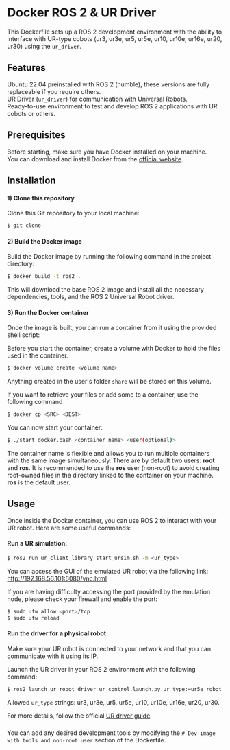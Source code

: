 
# Docker ROS 2 & UR Driver

This Dockerfile sets up a ROS 2 development environment with the ability to interface with UR-type cobots (ur3, ur3e, ur5, ur5e, ur10, ur10e, ur16e, ur20, ur30) using the `ur_driver`.

## Features

Ubuntu 22.04 preinstalled with ROS 2 (humble), these versions are fully replaceable if you require others.\
UR Driver (`ur_driver`) for communication with Universal Robots.\
Ready-to-use environment to test and develop ROS 2 applications with UR cobots or others.

## Prerequisites

Before starting, make sure you have Docker installed on your machine.\
You can download and install Docker from the [official website](https://docs.docker.com/engine/install/).

## Installation

#### 1) Clone this repository
Clone this Git repository to your local machine:
```bash
$ git clone 
```

#### 2) Build the Docker image

Build the Docker image by running the following command in the project directory:
```bash
$ docker build -t ros2 .
```
This will download the base ROS 2 image and install all the necessary dependencies, tools, and the ROS 2 Universal Robot driver.

#### 3) Run the Docker container

Once the image is built, you can run a container from it using the provided shell script:

Before you start the container, create a volume with Docker to hold the files used in the container.
```bash
$ docker volume create <volume_name>
```
Anything created in the user's folder `share` will be stored on this volume.

If you want to retrieve your files or add some to a container, use the following command
```bash
$ docker cp <SRC> <DEST>
```

You can now start your container:

```bash
$ ./start_docker.bash <container_name> <user(optional)>
```
The container name is flexible and allows you to run multiple containers with the same image simultaneously.
There are by default two users: **root** and **ros**. It is recommended to use the **ros** user (non-root) to avoid creating root-owned files in the directory linked to the container on your machine.\
**ros** is the default user.

## Usage

Once inside the Docker container, you can use ROS 2 to interact with your UR robot. Here are some useful commands:

#### Run a UR simulation:
```bash
$ ros2 run ur_client_library start_ursim.sh -m <ur_type>
```
You can access the GUI of the emulated UR robot via the following link: http://192.168.56.101:6080/vnc.html 

If you are having difficulty accessing the port provided by the emulation node, please check your firewall and enable the port:
```bash
$ sudo ufw allow <port>/tcp
$ sudo ufw reload 
```

#### Run the driver for a physical robot:

Make sure your UR robot is connected to your network and that you can communicate with it using its IP.

Launch the UR driver in your ROS 2 environment with the following command:
```bash
$ ros2 launch ur_robot_driver ur_control.launch.py ur_type:=ur5e robot_ip:=192.168.56.101
```
Allowed `ur_type` strings: ur3, ur3e, ur5, ur5e, ur10, ur10e, ur16e, ur20, ur30.

For more details, follow the official [UR driver guide](https://docs.universal-robots.com/Universal_Robots_ROS2_Documentation/index.html).

###
You can add any desired development tools by modifying the `# Dev image with tools and non-root user` section of the Dockerfile.
###

